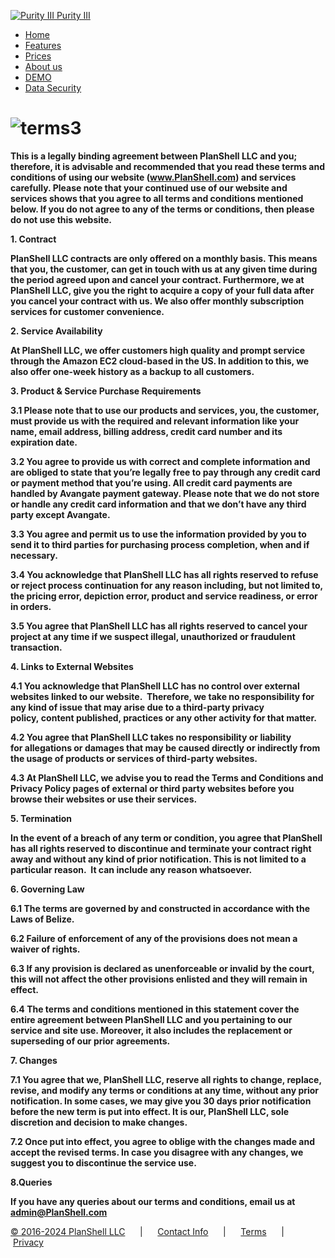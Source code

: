  [![Purity III](/templates/purity_iii/images/logo.png) Purity III](https://planshell.com/ "Purity III")

* [Home](https://planshell.com/index.php)
* [Features](https://planshell.com/index.php/features)
* [Prices](https://planshell.com/index.php/prices)
* [About us](https://planshell.com/index.php/about-us)
* [DEMO](https://planshell.com/index.php/demo)
* [Data Security](https://planshell.com/index.php/datasecurity-planshell)

   

![terms3](/images/terms3.png)
=============================

**This is a legally binding agreement between PlanShell LLC and you; therefore, it is advisable and recommended that you read these terms and conditions of using our website (www.PlanShell.com) and services carefully. Please note that your continued use of our website and services shows that you agree to all terms and conditions mentioned below. If you do not agree to any of the terms or conditions, then please do not use this website.**

**1\. Contract**

**PlanShell LLC contracts are only offered on a monthly basis. This means that you, the customer, can get in touch with us at any given time during the period agreed upon and cancel your contract. Furthermore, we at PlanShell LLC, give you the right to acquire a copy of your full data after you cancel your contract with us. We also offer monthly subscription services for customer convenience.**

**2\. Service Availability**

**At PlanShell LLC, we offer customers high quality and prompt service through the Amazon EC2 cloud-based in the US. In addition to this, we also offer one-week history as a backup to all customers.**

**3\. Product & Service Purchase Requirements**

**3.1 Please note that to use our products and services, you, the customer, must provide us with the required and relevant information like your name, email address, billing address, credit card number and its expiration date.**

**3.2 You agree to provide us with correct and complete information and are obliged to state that you’re legally free to pay through any credit card or payment method that you’re using. All credit card payments are handled by Avangate payment gateway. Please note that we do not store or handle any credit card information and that we don’t have any third party except Avangate.**

**3.3 You agree and permit us to use the information provided by you to send it to third parties for purchasing process completion, when and if necessary.**

**3.4 You acknowledge that PlanShell LLC has all rights reserved to refuse or reject process continuation for any reason including, but not limited to, the pricing error, depiction error, product and service readiness, or error in orders.**

**3.5 You agree that PlanShell LLC has all rights reserved to cancel your project at any time if we suspect illegal, unauthorized or fraudulent transaction.**

**4\. Links to External Websites**

**4.1 You acknowledge that PlanShell LLC has no control over external websites linked to our website.  Therefore, we take no responsibility for any kind of issue that may arise due to a third-party privacy policy, content published, practices or any other activity for that matter.**

**4.2 You agree that PlanShell LLC takes no responsibility or liability for allegations or damages that may be caused directly or indirectly from the usage of products or services of third-party websites.**

**4.3 At PlanShell LLC, we advise you to read the Terms and Conditions and Privacy Policy pages of external or third party websites before you browse their websites or use their services.**

**5\. Termination**

**In the event of a breach of any term or condition, you agree that PlanShell has all rights reserved to discontinue and terminate your contract right away and without any kind of prior notification. This is not limited to a particular reason.  It can include any reason whatsoever.**

**6\. Governing Law**

**6.1 The terms are governed by and constructed in accordance with the Laws of Belize.**

**6.2 Failure of enforcement of any of the provisions does not mean a waiver of rights.**

**6.3 If any provision is declared as unenforceable or invalid by the court, this will not affect the other provisions enlisted and they will remain in effect.**

**6.4 The terms and conditions mentioned in this statement cover the entire agreement between PlanShell LLC and you pertaining to our service and site use. Moreover, it also includes the replacement or superseding of our prior agreements.**

**7\. Changes**

**7.1 You agree that we, PlanShell LLC, reserve all rights to change, replace, revise, and modify any terms or conditions at any time, without any prior notification. In some cases, we may give you 30 days prior notification before the new term is put into effect. It is our, PlanShell LLC, sole discretion and decision to make changes.**

**7.2 Once put into effect, you agree to oblige with the changes made and accept the revised terms. In case you disagree with any changes, we suggest you to discontinue the service use.**

**8.Queries**

**If you have any queries about our terms and conditions, email us at [admin@PlanShell.com](mailto:admin@PlanShell.com)**

[© 2016-2024 PlanShell LLC](https://www.planshell.com/index.php)      |      [Contact Info](https://planshell.com/index.php/contact-us)      |      [Terms](https://planshell.com/index.php/terms)      |      [Privacy](https://planshell.com/index.php/privacy)